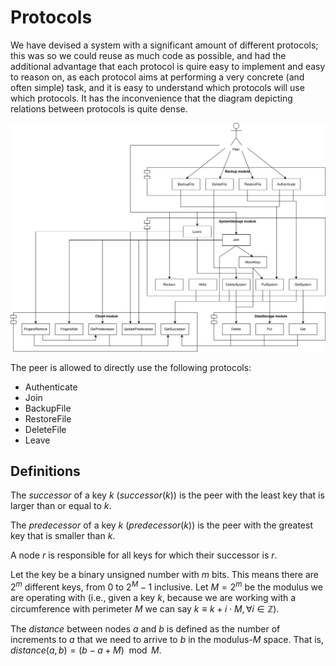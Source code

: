 # Protocols

We have devised a system with a significant amount of different protocols; this was so we could reuse as much code as possible, and had the additional advantage that each protocol is quire easy to implement and easy to reason on, as each protocol aims at performing a very concrete (and often simple) task, and it is easy to understand which protocols will use which protocols. It has the inconvenience that the diagram depicting relations between protocols is quite dense.

![](protocols.svg)

The peer is allowed to directly use the following protocols:

- Authenticate
- Join
- BackupFile
- RestoreFile
- DeleteFile
- Leave

## Definitions

The *successor* of a key $k$ ($successor(k)$) is the peer with the least key that is larger than or equal to $k$.

The *predecessor* of a key $k$ ($predecessor(k)$) is the peer with the greatest key that is smaller than $k$.

A node $r$ is responsible for all keys for which their successor is $r$.

Let the key be a binary unsigned number with $m$ bits. This means there are $2^m$ different keys, from $0$ to $2^M-1$ inclusive. Let $M = 2^m$ be the modulus we are operating with (i.e., given a key $k$, because we are working with a circumference with perimeter $M$ we can say $k \equiv k + i \cdot M, \forall i \in \mathbb{Z}$).

The *distance* between nodes $a$ and $b$ is defined as the number of increments to $a$ that we need to arrive to $b$ in the modulus-$M$ space. That is, $distance(a, b) = (b-a+M) \mod M$.
